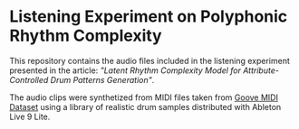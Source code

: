 # Listening Experiment on Polyphonic Rhythm Complexity

This repository contains the audio files included in the listening experiment presented in the article: _"Latent Rhythm Complexity Model for
Attribute-Controlled Drum Patterns Generation"_.

The audio clips were synthetized from MIDI files taken from [Goove MIDI Dataset](https://magenta.tensorflow.org/datasets/groove) using a library of realistic drum samples distributed with Ableton Live 9 Lite.
